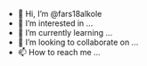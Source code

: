 - 👋 Hi, I’m @fars18alkole
- 👀 I’m interested in ...
- 🌱 I’m currently learning ...
- 💞️ I’m looking to collaborate on ...
- 📫 How to reach me ...

<!---
fars18alkole/fars18alkole is a ✨ special ✨ repository because its `README.md` (this file) appears on your GitHub profile.
You can click the Preview link to take a look at your changes.
--->
